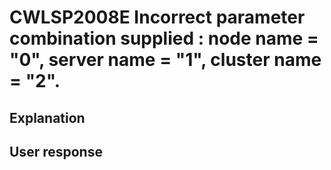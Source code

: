 # CWLSP2008E Incorrect parameter combination supplied : node name = "0", server name = "1", cluster name = "2".

## Explanation

## User response
